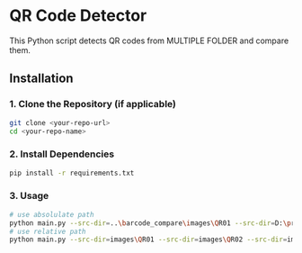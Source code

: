 # QR Code Detector

This Python script detects QR codes from MULTIPLE FOLDER and compare them.

## Installation

### 1. Clone the Repository (if applicable)
```sh
git clone <your-repo-url>
cd <your-repo-name>
```

### 2. Install Dependencies
```sh
pip install -r requirements.txt
```

### 3. Usage


```sh
# use absolulate path
python main.py --src-dir=..\barcode_compare\images\QR01 --src-dir=D:\projects\barcode_compare\images\QR02 --src-dir=images\All_QR
# use relative path
python main.py --src-dir=images\QR01 --src-dir=images\QR02 --src-dir=images\All_QR --log-level=DEBUG
```
